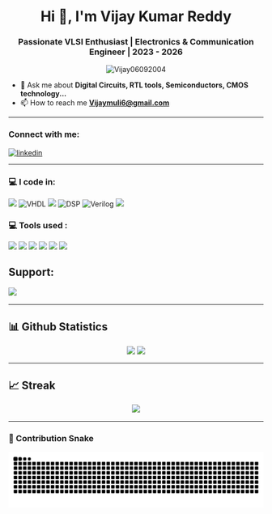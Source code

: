 <h1 align="center">Hi 👋, I'm Vijay Kumar Reddy</h1>
<h3 align="center">Passionate VLSI Enthusiast | Electronics & Communication Engineer | 2023 - 2026</h3>

<p align="center">
  <img src="https://komarev.com/ghpvc/?username=Vijay06092004&label=Profile%20views&color=0e75b6&style=flat" alt="Vijay06092004" />
</p>

- 💬 Ask me about **Digital Circuits, RTL tools, Semiconductors, CMOS technology...**  
- 📫 How to reach me **Vijaymuli6@gmail.com**

---
### Connect with me:

<p align="left">
<a href="https://www.linkedin.com/in/vijay-kumar-313a49345/" target="blank">
  <img align="center" src="https://cdn.jsdelivr.net/npm/simple-icons@v7/icons/linkedin.svg" alt="linkedin" height="30" width="40" />
</a>
</p>

---

### 💻 I code in:

<p>
  <img src="https://img.shields.io/badge/C-%2300599C.svg?style=for-the-badge&logo=c&logoColor=white"/>
  <img src="https://img.shields.io/badge/VHDL-6A5ACD?style=for-the-badge&logo=v&logoColor=white" alt="VHDL"/>
  <img src="https://img.shields.io/badge/MATLAB-ED8B00?style=for-the-badge&logo=mathworks&logoColor=white"/>
  <img src="https://img.shields.io/badge/DSP-1E90FF?style=for-the-badge&logo=signal&logoColor=white" alt="DSP"/>
  <img src="https://img.shields.io/badge/Verilog-FF4500?style=for-the-badge&logo=verilog&logoColor=white" alt="Verilog"/>
  <img src="https://img.shields.io/badge/Microcontroller-20B2AA?style=for-the-badge&logo=microchip&logoColor=white"/>
</p>

### 💻 Tools used :

<p>
  <img src="https://img.shields.io/badge/C-00599C?style=for-the-badge&logo=c&logoColor=white"/>
  <img src="https://img.shields.io/badge/MATLAB-FF6600?style=for-the-badge&logo=Mathworks&logoColor=white"/>
  <img src="https://img.shields.io/badge/EasyEDA-6600CC?style=for-the-badge&logo=easyeda&logoColor=white"/>
  <img src="https://img.shields.io/badge/Vivado-F5B400?style=for-the-badge&logo=xilinx&logoColor=black"/>
  <img src="https://img.shields.io/badge/Arduino_IDE-00979D?style=for-the-badge&logo=arduino&logoColor=white"/>
  <img src="https://img.shields.io/badge/Microchip-555555?style=for-the-badge&logo=microchip&logoColor=white"/>
</p>

## Support:

<a href="https://www.buymeacoffee.com/your-buymeacoffee-username" target="_blank">
  <img src="https://img.shields.io/badge/Buy%20me%20a%20coffee-yellow?style=for-the-badge&logo=buy-me-a-coffee&logoColor=black" />
</a>

---

## 📊 Github Statistics

<div align="center">
  <img src="https://github-readme-stats.vercel.app/api?username=Vijay06092004&show_icons=true&theme=dark&rank_icon=github&custom_title=My%20GitHub%20Statistics&hide_border=false&count_private=true" width="400px" />
  <img src="https://github-readme-stats.vercel.app/api/top-langs/?username=Vijay06092004&layout=compact&theme=dark&langs_count=10&hide_border=false" width="400px" />
</div>

---

## 📈 Streak

<div align="center">
  <img src="https://streak-stats.demolab.com/?user=Vijay06092004&theme=dark&hide_border=false" width="600px" />
</div>

---

### 🐍 Contribution Snake

![Snake animation](https://github.com/Vijay06092004/Vijay06092004/blob/output/github-snake.svg)
